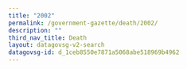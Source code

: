 ```yaml
---
title: "2002"
permalink: /government-gazette/death/2002/
description: ""
third_nav_title: Death
layout: datagovsg-v2-search
datagovsg-id: d_1ceb8550e7871a5068abe518969b4962
---
```

